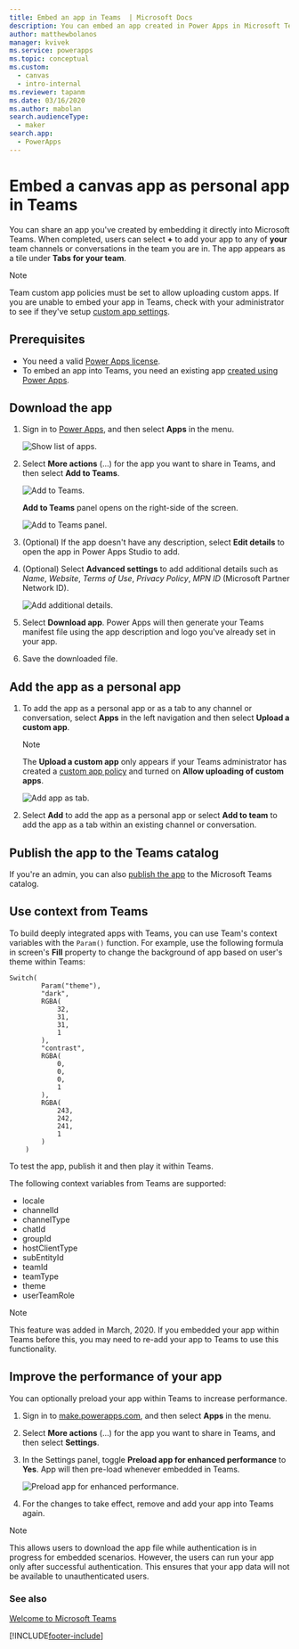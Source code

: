 ```yaml
---
title: Embed an app in Teams  | Microsoft Docs
description: You can embed an app created in Power Apps in Microsoft Teams to share it.
author: matthewbolanos
manager: kvivek
ms.service: powerapps
ms.topic: conceptual
ms.custom: 
  - canvas
  - intro-internal
ms.reviewer: tapanm
ms.date: 03/16/2020
ms.author: mabolan
search.audienceType: 
  - maker
search.app: 
  - PowerApps
---
```

# Embed a canvas app as personal app in Teams

You can share an app you've created by embedding it directly into Microsoft Teams. When completed, users can select **+** to add your app to any of **your** team channels or conversations in the team you are in. The app appears as a tile under **Tabs for your team**.

> [!NOTE]
> Team custom app policies must be set to allow uploading custom apps. If you are unable to embed your app in Teams, check with your administrator to see if they've setup [custom app settings](/MicrosoftTeams/teams-custom-app-policies-and-settings#custom-app-policy-and-settings).

## Prerequisites

- You need a valid [Power Apps license](/power-platform/admin/pricing-billing-skus).
- To embed an app into Teams, you need an existing app [created using Power Apps](../maker/canvas-apps/data-platform-create-app.md).

## Download the app

1. Sign in to [Power Apps](https://make.powerapps.com), and then select **Apps** in the menu.

    ![Show list of apps.](media/embed-teams-app/file-apps2.png "Show list of apps")

1. Select **More actions** (...) for the app you want to share in Teams, and then select **Add to Teams**.

    ![Add to Teams.](media/embed-teams-app/add-to-teams.png "Add to Teams")

    **Add to Teams** panel opens on the right-side of the screen.

    ![Add to Teams panel.](media/embed-teams-app/download-app.png "Add to Teams panel")

1. (Optional) If the app doesn't have any description, select **Edit details** to open the app in Power Apps Studio to add.

1. (Optional) Select **Advanced settings** to add additional details such as *Name*, *Website*, *Terms of Use*, *Privacy Policy*, *MPN ID* (Microsoft Partner Network ID).

    ![Add additional details.](media/embed-teams-app/additional-settings-embed.png "Add additional details")

1. Select **Download app**. Power Apps will then generate your Teams manifest file using the app description and logo you've already set in your app.

1. Save the downloaded file.

## Add the app as a personal app

1. To add the app as a personal app or as a tab to any channel or conversation, select **Apps** in the left navigation and then select **Upload a custom app**.

    > [!NOTE]
    > The **Upload a custom app** only appears if your Teams administrator has created a [custom app policy](/microsoftteams/teams-app-setup-policies) and turned on **Allow uploading of custom apps**.

    ![Add app as tab.](media/embed-teams-app/upload-custom-app.png "Upload a custom app")

2. Select **Add** to add the app as a personal app or select **Add to team** to add the app as a tab within an existing channel or conversation.

## Publish the app to the Teams catalog

If you're an admin, you can also [publish the app](/microsoftteams/tenant-apps-catalog-teams) to the Microsoft Teams catalog.

## Use context from Teams

To build deeply integrated apps with Teams, you can use Team's context variables with the `Param()` function. For example, use the following formula in screen's **Fill** property to change the background of app based on user's theme within Teams:

```
Switch(
        Param("theme"),
        "dark",
        RGBA(
            32,
            31,
            31,
            1
        ),
        "contrast",
        RGBA(
            0,
            0,
            0,
            1
        ),
        RGBA(
            243,
            242,
            241,
            1
        )
    )
```

To test the app, publish it and then play it within Teams.

The following context variables from Teams are supported:

- locale
- channelId
- channelType
- chatId
- groupId
- hostClientType
- subEntityId
- teamId
- teamType
- theme
- userTeamRole

> [!NOTE]
> This feature was added in March, 2020. If you embedded your app within Teams before this, you may need to re-add your app to Teams to use this functionality.

## Improve the performance of your app

You can optionally preload your app within Teams to increase performance.

1. Sign in to [make.powerapps.com](https://make.powerapps.com), and then select **Apps** in the menu.

2. Select **More actions** (...) for the app you want to share in Teams, and then select **Settings**.

3. In the Settings panel, toggle **Preload app for enhanced performance** to **Yes**. App will then pre-load whenever embedded in Teams.

    ![Preload app for enhanced performance.](media/embed-teams-app/preload-app.png "Preload app for enhanced performance")

4. For the changes to take effect, remove and add your app into Teams again.

> [!NOTE]
> This allows users to download the app file while authentication is in progress for embedded scenarios. However, the users can run your app only after successful authentication. This ensures that your app data will not be available to unauthenticated users.

### See also

[Welcome to Microsoft Teams](/MicrosoftTeams/teams-overview)


[!INCLUDE[footer-include](../includes/footer-banner.md)]
